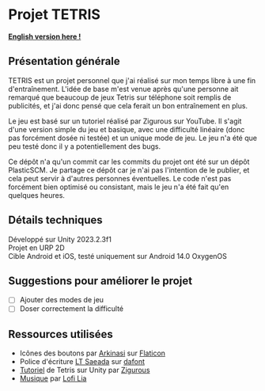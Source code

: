 Projet TETRIS
============

**[English version here !](https://github.com/yoan-ngr/TETRIS/README.md)**

Présentation générale
----------

TETRIS est un projet personnel que j'ai réalisé sur mon temps libre à une fin d'entraînement. L'idée de base m'est venue après qu'une personne ait remarqué que beaucoup de jeux Tetris sur téléphone soit remplis de publicités, et j'ai donc pensé que cela ferait un bon entraînement en plus.

Le jeu est basé sur un tutoriel réalisé par Zigurous sur YouTube. Il s'agit d'une version simple du jeu et basique, avec une difficulté linéaire (donc pas forcément dosée ni testée) et un unique mode de jeu. Le jeu n'a été que peu testé donc il y a potentiellement des bugs.

Ce dépôt n'a qu'un commit car les commits du projet ont été sur un dépôt PlasticSCM. Je partage ce dépôt car je n'ai pas l'intention de le publier, et cela peut servir à d'autres personnes éventuelles. Le code n'est pas forcément bien optimisé ou consistant, mais le jeu n'a été fait qu'en quelques heures.

Détails techniques
--------------

Développé sur Unity 2023.2.3f1  
Projet en URP 2D  
Cible Android et iOS, testé uniquement sur Android 14.0 OxygenOS

Suggestions pour améliorer le projet
---------

- [ ] Ajouter des modes de jeu
- [ ] Doser correctement la difficulté

Ressources utilisées
----------
- Icônes des boutons par [Arkinasi](https://www.flaticon.com/authors/arkinasi) sur [Flaticon](https://flaticon.com)
- Police d'écriture [LT Saeada](https://www.dafont.com/fr/lt-saeada.font) sur [dafont](https://dafont.com)
- [Tutoriel](https://www.youtube.com/watch?v=ODLzYI4d-J8) de Tetris sur Unity par [Zigurous](https://www.youtube.com/@Zigurous)
- [Musique](https://www.youtube.com/watch?v=6BZv6AEznhA) par [Lofi Lia](https://www.youtube.com/@LofiLiaMusic)
